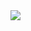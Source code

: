 <img src="https://github.com/paul0rocha/FastAPI/assets/63813811/5505f113-15f0-41c0-a526-f64c7701ae97">

